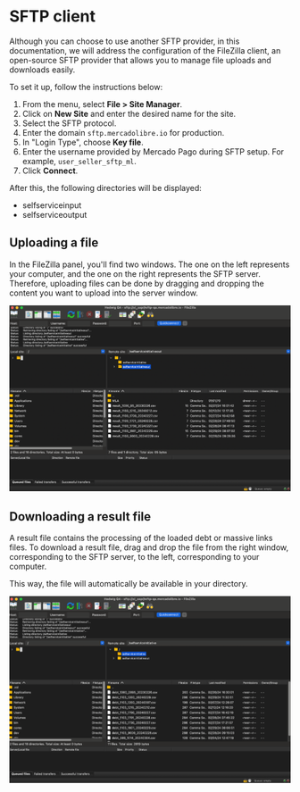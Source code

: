 # SFTP client

Although you can choose to use another SFTP provider, in this documentation, we will address the configuration of the FileZilla client, an open-source SFTP provider that allows you to manage file uploads and downloads easily.

To set it up, follow the instructions below:

1. From the menu, select **File > Site Manager**.
2. Click on **New Site** and enter the desired name for the site.
3. Select the SFTP protocol.
4. Enter the domain `sftp.mercadolibre.io` for production.
5. In "Login Type", choose **Key file**.
6. Enter the username provided by Mercado Pago during SFTP setup. For example, `user_seller_sftp_ml`.
7. Click **Connect**.

After this, the following directories will be displayed:
- selfserviceinput
- selfserviceoutput 

## Uploading a file 

In the FileZilla panel, you'll find two windows. The one on the left represents your computer, and the one on the right represents the SFTP server. Therefore, uploading files can be done by dragging and dropping the content you want to upload into the server window.

![1](/images/recaudos/filezilla1.png)

## Downloading a result file

A result file contains the processing of the loaded debt or massive links files. To download a result file, drag and drop the file from the right window, corresponding to the SFTP server, to the left, corresponding to your computer.

This way, the file will automatically be available in your directory.

![2](/images/recaudos/filezilla2.png)